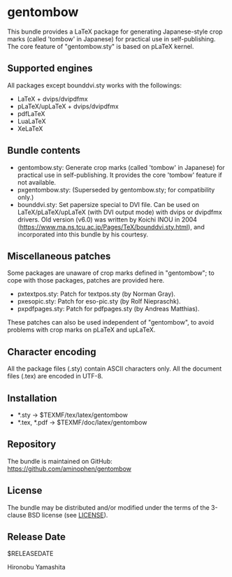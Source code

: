 # gentombow

This bundle provides a LaTeX package for generating Japanese-style
crop marks (called 'tombow' in Japanese) for practical use in
self-publishing.
The core feature of "gentombow.sty" is based on pLaTeX kernel.

## Supported engines

All packages except bounddvi.sty works with the followings:
- LaTeX + dvips/dvipdfmx
- pLaTeX/upLaTeX + dvips/dvipdfmx
- pdfLaTeX
- LuaLaTeX
- XeLaTeX

## Bundle contents

- gentombow.sty:
    Generate crop marks (called 'tombow' in Japanese) for
    practical use in self-publishing.
    It provides the core 'tombow' feature if not available.
- pxgentombow.sty:
    (Superseded by gentombow.sty; for compatibility only.)
- bounddvi.sty:
    Set papersize special to DVI file.
    Can be used on LaTeX/pLaTeX/upLaTeX (with DVI output mode)
    with dvips or dvipdfmx drivers.
    Old version (v6.0) was written by Koichi INOU in 2004
    (https://www.ma.ns.tcu.ac.jp/Pages/TeX/bounddvi.sty.html),
    and incorporated into this bundle by his courtesy.

## Miscellaneous patches

Some packages are unaware of crop marks defined in "gentombow";
to cope with those packages, patches are provided here.
- pxtextpos.sty:
    Patch for textpos.sty (by Norman Gray).
- pxesopic.sty:
    Patch for eso-pic.sty (by Rolf Niepraschk).
- pxpdfpages.sty:
    Patch for pdfpages.sty (by Andreas Matthias).

These patches can also be used independent of "gentombow",
to avoid problems with crop marks on pLaTeX and upLaTeX.

## Character encoding

All the package files (.sty) contain ASCII characters only.
All the document files (.tex) are encoded in UTF-8.

## Installation

- *.sty -> $TEXMF/tex/latex/gentombow
- *.tex, *.pdf -> $TEXMF/doc/latex/gentombow

## Repository

The bundle is maintained on GitHub:
  https://github.com/aminophen/gentombow

## License

The bundle may be distributed and/or modified under the terms of
the 3-clause BSD license (see [LICENSE](./LICENSE)).

## Release Date

$RELEASEDATE

Hironobu Yamashita
